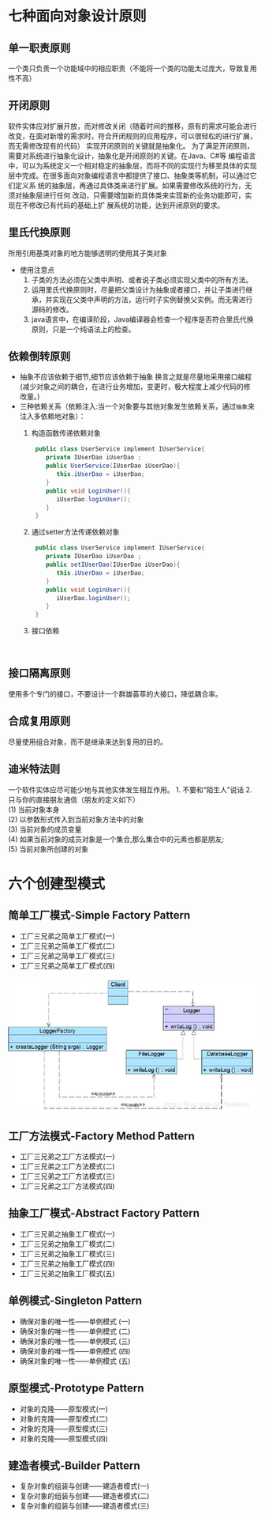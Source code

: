 # 七种面向对象设计原则
## 单一职责原则
 一个类只负责一个功能域中的相应职责（不能将一个类的功能太过庞大，导致复用性不高）
## 开闭原则
   软件实体应对扩展开放，而对修改关闭（随着时间的推移，原有的需求可能会进行改变，在面对新增的需求时，符合开闭规则的应用程序，可以很轻松的进行扩展，而无需修改现有的代码）
   实现开闭原则的关键就是抽象化。
   为了满足开闭原则，需要对系统进行抽象化设计，抽象化是开闭原则的关键。在Java、C#等
   编程语言中，可以为系统定义一个相对稳定的抽象层，而将不同的实现行为移至具体的实现
   层中完成。在很多面向对象编程语言中都提供了接口、抽象类等机制，可以通过它们定义系
   统的抽象层，再通过具体类来进行扩展。如果需要修改系统的行为，无须对抽象层进行任何
   改动，只需要增加新的具体类来实现新的业务功能即可，实现在不修改已有代码的基础上扩
   展系统的功能，达到开闭原则的要求。
## 里氏代换原则
   所用引用基类对象的地方能够透明的使用其子类对象
  * 使用注意点
     1. 子类的方法必须在父类中声明、或者说子类必须实现父类中的所有方法。
     2. 运用里氏代换原则时，尽量把父类设计为抽象或者接口，并让子类进行继承，并实现在父类中声明的方法，运行时子实例替换父实例。而无需进行源码的修改。
     3. java语言中，在编译阶段，Java编译器会检查一个程序是否符合里氏代换原则，只是一个纯语法上的检查。
## 依赖倒转原则
   * 抽象不应该依赖于细节,细节应该依赖于抽象 换言之就是尽量地采用接口编程(减少对象之间的耦合，在进行业务增加，变更时，极大程度上减少代码的修改量。)
   * 三种依赖关系（依赖注入:当一个对象要与其他对象发生依赖关系，通过`抽象`来注入多依赖地对象）： 
      1. 构造函数传递依赖对象
      
          ```java
           public class UserService implement IUserService{
              private IUserDao iUserDao ;
              public UserService(IUserDao iUserDao){
                 this.iUserDao = iUserDao;
              }
              public void LoginUser(){
                 iUserDao.loginUser();
              }
           }
          ```
     2. 通过setter方法传递依赖对象
        ```java
         public class UserService implement IUserService{
            private IUserDao iUserDao ;
            public setIUserDao(IUserDao iUserDao){
               this.iUserDao = iUserDao;
            }
            public void LoginUser(){
               iUserDao.loginUser();
            }
         }
         ```
      3. 接口依赖
         ```java
              
         ```
## 接口隔离原则
   使用多个专门的接口，不要设计一个群雄荟萃的大接口，降低耦合率。
## 合成复用原则
   尽量使用组合对象，而不是继承来达到复用的目的。
## 迪米特法则
   一个软件实体应尽可能少地与其他实体发生相互作用。
     1. 不要和“陌生人”说话
     2. 只与你的直接朋友通信（朋友的定义如下）  
     (1) 当前对象本身  
     (2) 以参数形式传入到当前对象方法中的对象  
     (3) 当前对象的成员变量  
     (4) 如果当前对象的成员对象是一个集合,那么集合中的元素也都是朋友;  
     (5) 当前对象所创建的对象
# 六个创建型模式
  ## 简单工厂模式-Simple Factory Pattern
  * 工厂三兄弟之简单工厂模式(一)
  * 工厂三兄弟之简单工厂模式(二)
  * 工厂三兄弟之简单工厂模式(三)
  * 工厂三兄弟之简单工厂模式(四)
 <img src="./pic/simplefactory.JPG"  align=center/>
 
  ## 工厂方法模式-Factory Method Pattern
  * 工厂三兄弟之工厂方法模式(一)
  * 工厂三兄弟之工厂方法模式(二)
  * 工厂三兄弟之工厂方法模式(三)
  * 工厂三兄弟之工厂方法模式(四)
  
  ## 抽象工厂模式-Abstract Factory Pattern
  * 工厂三兄弟之抽象工厂模式(一)
  * 工厂三兄弟之抽象工厂模式(二)
  * 工厂三兄弟之抽象工厂模式(三)
  * 工厂三兄弟之抽象工厂模式(四)
  * 工厂三兄弟之抽象工厂模式(五)
  ## 单例模式-Singleton Pattern
  * 确保对象的唯一性——单例模式 (一)
  * 确保对象的唯一性——单例模式 (二)
  * 确保对象的唯一性——单例模式 (三)
  * 确保对象的唯一性——单例模式 (四)
  * 确保对象的唯一性——单例模式 (五)
  ## 原型模式-Prototype Pattern
  * 对象的克隆——原型模式(一)
  * 对象的克隆——原型模式(二)
  * 对象的克隆——原型模式(三)
  * 对象的克隆——原型模式(四)
  ## 建造者模式-Builder Pattern
  * 复杂对象的组装与创建——建造者模式(一)
  * 复杂对象的组装与创建——建造者模式(二)
  * 复杂对象的组装与创建——建造者模式(三)
